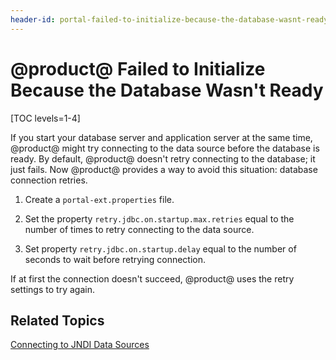 ```yaml
---
header-id: portal-failed-to-initialize-because-the-database-wasnt-ready
---
```


# @product@ Failed to Initialize Because the Database Wasn't Ready

[TOC levels=1-4]

If you start your database server and application server at the same time,
@product@ might try connecting to the data source before the database is ready.
By default, @product@ doesn't retry connecting to the database; it just fails.
Now @product@ provides a way to avoid this situation: database connection
retries.

1.  Create a `portal-ext.properties` file.

2.  Set the property `retry.jdbc.on.startup.max.retries` equal to the number of
    times to retry connecting to the data source. 

3.  Set property `retry.jdbc.on.startup.delay` equal to the number of seconds
    to wait before retrying connection.

If at first the connection doesn't succeed, @product@ uses the retry settings to
try again. 

## Related Topics

[Connecting to JNDI Data Sources](/docs/7-0/tutorials/-/knowledge_base/t/connecting-to-data-sources-using-jndi)
